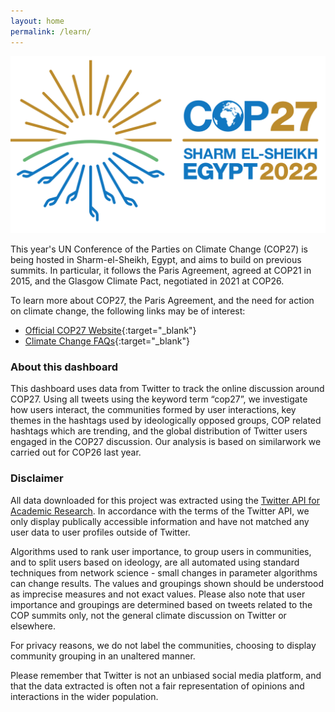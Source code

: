 ```yaml
---
layout: home
permalink: /learn/
---
```


![](/assets/graph/COP27-LOGO.png)

This year's UN Conference of the Parties on Climate Change (COP27) is being hosted in Sharm-el-Sheikh, Egypt, and aims to build on previous summits. In particular, it follows the Paris Agreement, agreed at COP21 in 2015, and the Glasgow Climate Pact, negotiated in 2021 at COP26.


To learn more about COP27, the Paris Agreement, and the need for action on climate change, the following links may be of interest:
*   [Official COP27 Website](https://cop27.eg/#/){:target="_blank"}
*   [Climate Change FAQs](https://www.imperial.ac.uk/grantham/publications/climate-change-faqs/how-and-when-do-we-need-to-act-on-climate-change-/){:target="_blank"}

### About this dashboard

This dashboard uses data from Twitter to track the online discussion around COP27. Using all tweets using the keyword term “cop27”, we investigate how users interact, the communities formed by user interactions, key themes in the hashtags used by ideologically opposed groups, COP related hashtags which are trending, and the global distribution of Twitter users engaged in the COP27 discussion. Our analysis is based on similarwork we carried out for COP26 last year.

### Disclaimer

All data downloaded for this project was extracted using the <a target="_blank" href="https://developer.twitter.com/en/products/twitter-api/academic-research">Twitter API for Academic Research</a>.  In accordance with the terms of the Twitter API, we only display publically accessible information and have not matched any user data to user profiles outside of Twitter.

Algorithms used to rank user importance, to group users in communities, and to split users based on ideology, are all automated using standard techniques from network science - small changes in parameter algorithms can change results. The values and groupings shown should be understood as imprecise measures and not exact values. Please also note that user importance and groupings are determined based on tweets related to the COP summits only, not the general climate discussion on Twitter or elsewhere.

For privacy reasons, we do not label the communities, choosing to display community grouping in an unaltered manner.

Please remember that Twitter is not an unbiased social media platform, and that the data extracted is often not a fair representation of opinions and interactions in the wider population.
